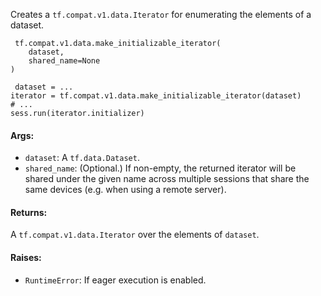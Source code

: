 Creates a `tf.compat.v1.data.Iterator` for enumerating the elements of a dataset.

```
 tf.compat.v1.data.make_initializable_iterator(
    dataset,
    shared_name=None
)
```

```
 dataset = ...
iterator = tf.compat.v1.data.make_initializable_iterator(dataset)
# ...
sess.run(iterator.initializer)
```
#### Args:
- `dataset`: A `tf.data.Dataset`.
- `shared_name`: (Optional.) If non-empty, the returned iterator will be shared under the given name across multiple sessions that share the same devices (e.g. when using a remote server).
#### Returns:
A `tf.compat.v1.data.Iterator` over the elements of `dataset`.
#### Raises:
- `RuntimeError`: If eager execution is enabled.
